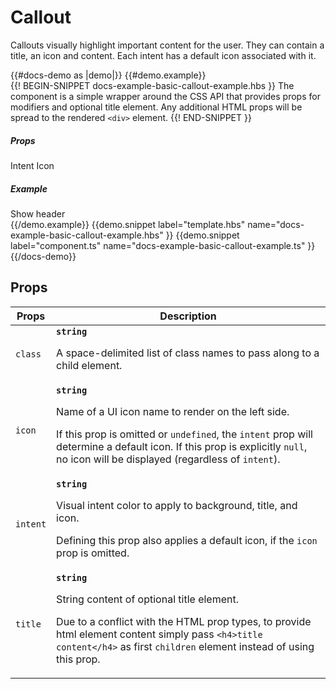 # Callout
<div class="bp3-running-text bp3-text-large">
<p>Callouts visually highlight important content for the user. They can contain
a title, an icon and content. Each intent has a default icon associated with it.</p>
</div>
{{#docs-demo as |demo|}}
  {{#demo.example}}
    <div class="demo-container">
      <div
        class="docs-example-frame docs-example-frame-row"
        data-example-id="CalloutExample"
      >
        <div class="docs-example">
          {{! BEGIN-SNIPPET docs-example-basic-callout-example.hbs }}
          <Callout @title={{title}} @icon={{this.icon}} @intent={{intent}}>
            The component is a simple wrapper around the CSS API
            that provides props for modifiers and optional
            title element. Any additional HTML props will be spread to the rendered
            <code class="bp3-code">&lt;div&gt;</code>
            element.
          </Callout>
          {{! END-SNIPPET }}
        </div>
        <div class="docs-example-options">
          <h5 class="bp3-heading">
            Props
          </h5>
          <label class="bp3-label">
            Intent
            <HtmlSelect
              @options={{INTENT}}
              @onChange={{action "onChangeIntentValue"}}
            ></HtmlSelect>
          </label>
          <Switch @onChange={{action "onSwitchChange" "icon"}}>
            Icon
          </Switch>
          <h5 class="bp3-heading">
            Example
          </h5>
          <Switch
            @defaultChecked={{true}}
            @onChange={{action "onSwitchChange" "isShowHeader"}}
          >
            Show header
          </Switch>
        </div>
      </div>
    </div>
  {{/demo.example}}
  {{demo.snippet
    label="template.hbs"
    name="docs-example-basic-callout-example.hbs"
  }}
  {{demo.snippet
    label="component.ts"
    name="docs-example-basic-callout-example.ts"
  }}
{{/docs-demo}}

## Props
<div class="docs-modifiers">
    <div class="docs-modifiers-table bp3-running-text">
        <table class="bp3-html-table">
            <thead>
                <tr>
                    <th>Props</th>
                    <th>Description</th>
                </tr>
            </thead>
            <tbody>
                <tr>
                    <td class="docs-prop-name"><code>class</code></td>
                    <td class="docs-prop-details"><code class="docs-prop-type"><strong>string</strong><em class="docs-prop-default bp3-text-muted"></em></code>
                        <div class="docs-prop-description">
                            <div class="docs-section">
                                <div class="bp3-running-text">
                                    <p>A space-delimited list of class names to pass along to a child element.</p>
                                </div>
                            </div>
                        </div>
                    </td>
                </tr>
                <tr>
                    <td class="docs-prop-name"><code>icon</code></td>
                    <td class="docs-prop-details"><code class="docs-prop-type"><strong>string</strong><em class="docs-prop-default bp3-text-muted"></em></code>
                        <div class="docs-prop-description">
                            <div class="docs-section">
                                <div class="bp3-running-text">
                                    <p>Name of a UI icon name to render on the left side.</p>
                                    <p>If this prop is omitted or <code>undefined</code>, the <code>intent</code> prop
                                        will determine a default icon.
                                        If this prop is explicitly <code>null</code>, no icon will be displayed
                                        (regardless of <code>intent</code>).</p>
                                </div>
                            </div>
                        </div>
                        <div class="docs-prop-tags"></div>
                    </td>
                </tr>
                <tr>
                    <td class="docs-prop-name"><code>intent</code></td>
                    <td class="docs-prop-details"><code class="docs-prop-type"><strong>string</strong><em class="docs-prop-default bp3-text-muted"></em></code>
                        <div class="docs-prop-description">
                            <div class="docs-section">
                                <div class="bp3-running-text">
                                    <p>Visual intent color to apply to background, title, and icon.</p>
                                    <p>Defining this prop also applies a default icon, if the <code>icon</code> prop is
                                        omitted.</p>
                                </div>
                            </div>
                        </div>
                        <div class="docs-prop-tags"></div>
                    </td>
                </tr>
                <tr>
                    <td class="docs-prop-name"><code>title</code></td>
                    <td class="docs-prop-details"><code class="docs-prop-type"><strong>string</strong><em class="docs-prop-default bp3-text-muted"></em></code>
                        <div class="docs-prop-description">
                            <div class="docs-section">
                                <div class="bp3-running-text">
                                    <p>String content of optional title element.</p>
                                    <p>Due to a conflict with the HTML prop types, to provide html element content simply
                                        pass <code>&lt;h4&gt;title content&lt;/h4&gt;</code> as first <code>children</code>
                                        element instead of
                                        using this prop.</p>
                                </div>
                            </div>
                        </div>
                        <div class="docs-prop-tags"></div>
                    </td>
                </tr>
            </tbody>
        </table>
    </div>
</div>